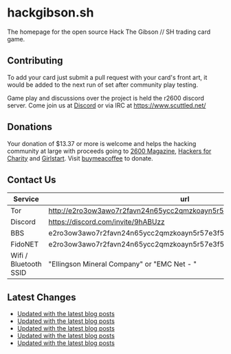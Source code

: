 # hackgibson.sh
The homepage for the open source Hack The Gibson // SH trading card game.


## Contributing

To add your card just submit a pull request with your card's front art, it would be added to the next run of set after community play testing.

Game play and discussions over the project is held the r2600 discord server. Come join us at [Discord](https://discord.com/invite/9hABUzz) or via IRC at https://www.scuttled.net/


## Donations

Your donation of $13.37 or more is welcome and helps the hacking community at large with proceeds going to [2600 Magazine](https://2600.com/), [Hackers for Charity](https://hackersforcharity.org) and [Girlstart](https://girlstart.org).  Visit [buymeacoffee](https://www.buymeacoffee.com/hackgibson.sh) to donate.


## Contact Us

Service | url
-|-
Tor | http://e2ro3ow3awo7r2favn24n65ycc2qmzkoayn5r57e3f56nvjwdcgg32ad.onion
Discord | https://discord.com/invite/9hABUzz
BBS | e2ro3ow3awo7r2favn24n65ycc2qmzkoayn5r57e3f56nvjwdcgg32ad.onion:23
FidoNET | e2ro3ow3awo7r2favn24n65ycc2qmzkoayn5r57e3f56nvjwdcgg32ad.onion:24554
Wifi / Bluetooth SSID | "Ellingson Mineral Company" or "EMC Net - <fidonet address>"

## Latest Changes
<!-- BLOG-POST-LIST:START -->
- [Updated with the latest blog posts](https://github.com/DFW2600/hackgibson.sh/commit/c7f9c1e3cfec0e8727f6500f78cdbcced71d6664)
- [Updated with the latest blog posts](https://github.com/DFW2600/hackgibson.sh/commit/5ef04f3e3cc005adaf263030ba7cce7f17fd8146)
- [Updated with the latest blog posts](https://github.com/DFW2600/hackgibson.sh/commit/45619859d426e2444ed3c37beb4947e501aedbbc)
- [Updated with the latest blog posts](https://github.com/DFW2600/hackgibson.sh/commit/18d313340d14c06064c794b4f8aadcbc75ac4d5c)
- [Updated with the latest blog posts](https://github.com/DFW2600/hackgibson.sh/commit/fc80ef4f8fc12715f307f678d68143afeac2eed1)
<!-- BLOG-POST-LIST:END -->
